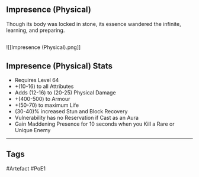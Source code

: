 ## Impresence (Physical)
Though its body was locked in stone,
its essence wandered the infinite,
learning, and preparing.
##
![[Impresence (Physical).png]]
## Impresence (Physical) Stats
- Requires Level 64
- +(10-16) to all Attributes
- Adds (12-16) to (20-25) Physical Damage
- +(400-500) to Armour
- +(50-70) to maximum Life
- (30-40)% increased Stun and Block Recovery
- Vulnerability has no Reservation if Cast as an Aura
- Gain Maddening Presence for 10 seconds when you Kill a Rare or Unique Enemy


---
## Tags
#Artefact
#PoE1